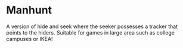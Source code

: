 # Manhunt
A version of hide and seek where the seeker possesses a tracker that points to the hiders. Suitable for games in large area such as college campuses or IKEA!
